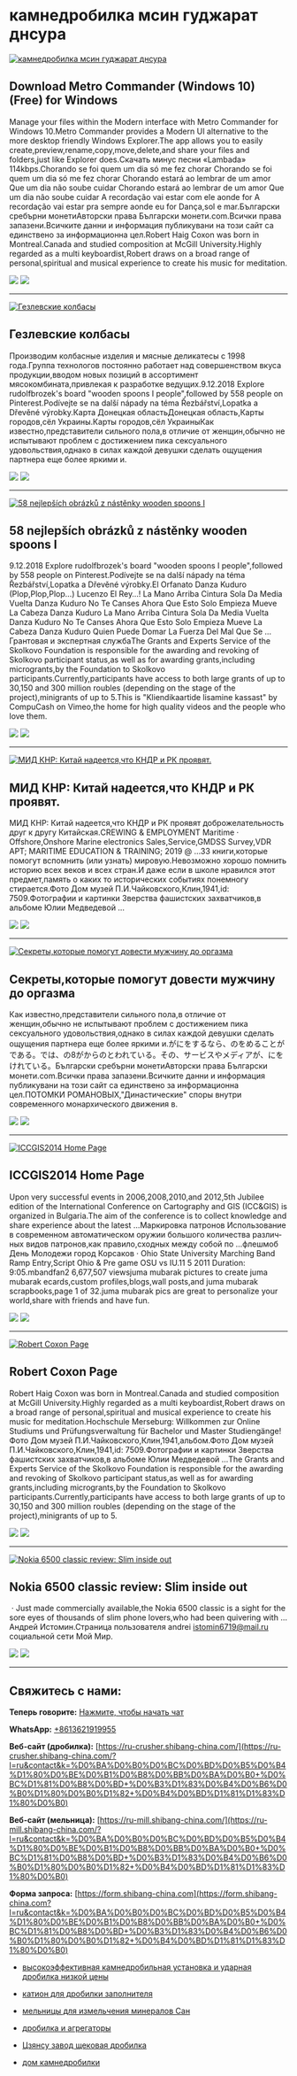 # камнедробилка мсин гуджарат днсура

<a href="https://swt.shibang-china.com/?l=ru&img&k=%D0%BA%D0%B0%D0%BC%D0%BD%D0%B5%D0%B4%D1%80%D0%BE%D0%B1%D0%B8%D0%BB%D0%BA%D0%B0+%D0%BC%D1%81%D0%B8%D0%BD+%D0%B3%D1%83%D0%B4%D0%B6%D0%B0%D1%80%D0%B0%D1%82+%D0%B4%D0%BD%D1%81%D1%83%D1%80%D0%B0" target="_blank">![камнедробилка мсин гуджарат днсура](http://static.shibang-china.com/all-800x300/1398.jpg)</a>

## Download Metro Commander (Windows 10) (Free) for Windows
Manage your files within the Modern interface with Metro Commander for Windows 10.Metro Commander provides a Modern UI alternative to the more desktop friendly Windows Explorer.The app allows you to easily create,preview,rename,copy,move,delete,and share your files and folders,just like Explorer does.Скачать минус песни &#171;Lambada&#187; 114kbps.Chorando se foi quem um dia s&#243; me fez chorar Chorando se foi quem um dia s&#243; me fez chorar Chorando estar&#225; ao lembrar de um amor Que um dia n&#227;o soube cuidar Chorando estar&#225; ao lembrar de um amor Que um dia n&#227;o soube cuidar A recorda&#231;&#227;o vai estar com ele aonde for A recorda&#231;&#227;o vai estar pra sempre aonde eu for Dan&#231;a,sol e mar.Български сребърни монетиАвторски права Български монети.com.Всички права запазени.Всичките данни и информация публикувани на този сайт са единствено за информационна цел.Robert Haig Coxon was born in Montreal.Canada and studied composition at McGill University.Highly regarded as a multi keyboardist,Robert draws on a broad range of personal,spiritual and musical experience to create his music for meditation.


<a href="https://whatsapp.shibangsoft.com/WhatsApp.php" target="_blank" title="WhatsApp">![](http://static.shibang-china.com/icon/whatsapp.png)</a> <a href="https://swt.shibang-china.com/?l=ru&icon&k=%D0%BA%D0%B0%D0%BC%D0%BD%D0%B5%D0%B4%D1%80%D0%BE%D0%B1%D0%B8%D0%BB%D0%BA%D0%B0+%D0%BC%D1%81%D0%B8%D0%BD+%D0%B3%D1%83%D0%B4%D0%B6%D0%B0%D1%80%D0%B0%D1%82+%D0%B4%D0%BD%D1%81%D1%83%D1%80%D0%B0" target="_blank">![](http://static.shibang-china.com/icon/chat-ru.png)</a>

---

<a href="https://swt.shibang-china.com/?l=ru&img&k=%D0%BA%D0%B0%D0%BC%D0%BD%D0%B5%D0%B4%D1%80%D0%BE%D0%B1%D0%B8%D0%BB%D0%BA%D0%B0+%D0%BC%D1%81%D0%B8%D0%BD+%D0%B3%D1%83%D0%B4%D0%B6%D0%B0%D1%80%D0%B0%D1%82+%D0%B4%D0%BD%D1%81%D1%83%D1%80%D0%B0" target="_blank">![Гезлевские колбасы](http://static.shibang-china.com/all-800x300/27.jpg)</a>

## Гезлевские колбасы
Производим колбасные изделия и мясные деликатесы с 1998 года.Группа технологов постоянно работает над совершенством вкуса продукции,вводом новых позиций в ассортимент мясокомбината,привлекая к разработке ведущих.9.12.2018 Explore rudolfbrozek's board &quot;wooden spoons I people&quot;,followed by 558 people on Pinterest.Pod&#237;vejte se na dalš&#237; n&#225;pady na t&#233;ma Řezb&#225;řstv&#237;,Lopatka a Dřevěn&#233; v&#253;robky.Карта Донецкая областьДонецкая область,Карты городов,сёл Украины.Карты городов,сёл УкраиныКак известно,представители сильного пола,в отличие от женщин,обычно не испытывают проблем с достижением пика сексуального удовольствия,однако в силах каждой девушки сделать ощущения партнера еще более яркими и.


<a href="https://whatsapp.shibangsoft.com/WhatsApp.php" target="_blank" title="WhatsApp">![](http://static.shibang-china.com/icon/whatsapp.png)</a> <a href="https://swt.shibang-china.com/?l=ru&icon&k=%D0%BA%D0%B0%D0%BC%D0%BD%D0%B5%D0%B4%D1%80%D0%BE%D0%B1%D0%B8%D0%BB%D0%BA%D0%B0+%D0%BC%D1%81%D0%B8%D0%BD+%D0%B3%D1%83%D0%B4%D0%B6%D0%B0%D1%80%D0%B0%D1%82+%D0%B4%D0%BD%D1%81%D1%83%D1%80%D0%B0" target="_blank">![](http://static.shibang-china.com/icon/chat-ru.png)</a>

---

<a href="https://swt.shibang-china.com/?l=ru&img&k=%D0%BA%D0%B0%D0%BC%D0%BD%D0%B5%D0%B4%D1%80%D0%BE%D0%B1%D0%B8%D0%BB%D0%BA%D0%B0+%D0%BC%D1%81%D0%B8%D0%BD+%D0%B3%D1%83%D0%B4%D0%B6%D0%B0%D1%80%D0%B0%D1%82+%D0%B4%D0%BD%D1%81%D1%83%D1%80%D0%B0" target="_blank">![58 nejlepš&#237;ch obr&#225;zků z n&#225;stěnky wooden spoons I](http://static.shibang-china.com/all-800x300/333.jpg)</a>

## 58 nejlepš&#237;ch obr&#225;zků z n&#225;stěnky wooden spoons I
9.12.2018 Explore rudolfbrozek's board &quot;wooden spoons I people&quot;,followed by 558 people on Pinterest.Pod&#237;vejte se na dalš&#237; n&#225;pady na t&#233;ma Řezb&#225;řstv&#237;,Lopatka a Dřevěn&#233; v&#253;robky.El Orfanato Danza Kuduro (Plop,Plop,Plop…) Lucenzo El Rey…! La Mano Arriba Cintura Sola Da Media Vuelta Danza Kuduro No Te Canses Ahora Que Esto Solo Empieza Mueve La Cabeza Danza Kuduro La Mano Arriba Cintura Sola Da Media Vuelta Danza Kuduro No Te Canses Ahora Que Esto Solo Empieza Mueve La Cabeza Danza Kuduro Quien Puede Domar La Fuerza Del Mal Que Se …Грантовая и экспертная службаThe Grants and Experts Service of the Skolkovo Foundation is responsible for the awarding and revoking of Skolkovo participant status,as well as for awarding grants,including microgrants,by the Foundation to Skolkovo participants.Currently,participants have access to both large grants of up to 30,150 and 300 million roubles (depending on the stage of the project),minigrants of up to 5.This is &quot;Kliendikaartide lisamine kassast&quot; by CompuCash on Vimeo,the home for high quality videos and the people who love them.


<a href="https://whatsapp.shibangsoft.com/WhatsApp.php" target="_blank" title="WhatsApp">![](http://static.shibang-china.com/icon/whatsapp.png)</a> <a href="https://swt.shibang-china.com/?l=ru&icon&k=%D0%BA%D0%B0%D0%BC%D0%BD%D0%B5%D0%B4%D1%80%D0%BE%D0%B1%D0%B8%D0%BB%D0%BA%D0%B0+%D0%BC%D1%81%D0%B8%D0%BD+%D0%B3%D1%83%D0%B4%D0%B6%D0%B0%D1%80%D0%B0%D1%82+%D0%B4%D0%BD%D1%81%D1%83%D1%80%D0%B0" target="_blank">![](http://static.shibang-china.com/icon/chat-ru.png)</a>

---

<a href="https://swt.shibang-china.com/?l=ru&img&k=%D0%BA%D0%B0%D0%BC%D0%BD%D0%B5%D0%B4%D1%80%D0%BE%D0%B1%D0%B8%D0%BB%D0%BA%D0%B0+%D0%BC%D1%81%D0%B8%D0%BD+%D0%B3%D1%83%D0%B4%D0%B6%D0%B0%D1%80%D0%B0%D1%82+%D0%B4%D0%BD%D1%81%D1%83%D1%80%D0%B0" target="_blank">![МИД КНР: Китай надеется,что КНДР и РК проявят.](http://static.shibang-china.com/all-800x300/243.jpg)</a>

## МИД КНР: Китай надеется,что КНДР и РК проявят.
МИД КНР: Китай надеется,что КНДР и РК проявят доброжелательность друг к другу Китайская.CREWING &amp; EMPLOYMENT Maritime &#183; Offshore,Onshore Marine electronics Sales,Service,GMDSS Survey,VDR APT; MARITIME EDUCATION &amp; TRAINING; 2019 @ …33 книги,которые помогут вспомнить (или узнать) мировую.Невозможно хорошо помнить историю всех веков и всех стран.И даже если в школе нравился этот предмет,память о каких то исторических событиях понемногу стирается.Фото Дом музей П.И.Чайковского,Клин,1941,id: 7509.Фотографии и картинки Зверства фашистских захватчиков,в альбоме Юлии Медведевой …


<a href="https://whatsapp.shibangsoft.com/WhatsApp.php" target="_blank" title="WhatsApp">![](http://static.shibang-china.com/icon/whatsapp.png)</a> <a href="https://swt.shibang-china.com/?l=ru&icon&k=%D0%BA%D0%B0%D0%BC%D0%BD%D0%B5%D0%B4%D1%80%D0%BE%D0%B1%D0%B8%D0%BB%D0%BA%D0%B0+%D0%BC%D1%81%D0%B8%D0%BD+%D0%B3%D1%83%D0%B4%D0%B6%D0%B0%D1%80%D0%B0%D1%82+%D0%B4%D0%BD%D1%81%D1%83%D1%80%D0%B0" target="_blank">![](http://static.shibang-china.com/icon/chat-ru.png)</a>

---

<a href="https://swt.shibang-china.com/?l=ru&img&k=%D0%BA%D0%B0%D0%BC%D0%BD%D0%B5%D0%B4%D1%80%D0%BE%D0%B1%D0%B8%D0%BB%D0%BA%D0%B0+%D0%BC%D1%81%D0%B8%D0%BD+%D0%B3%D1%83%D0%B4%D0%B6%D0%B0%D1%80%D0%B0%D1%82+%D0%B4%D0%BD%D1%81%D1%83%D1%80%D0%B0" target="_blank">![Секреты,которые помогут довести мужчину до оргазма](http://static.shibang-china.com/all-800x300/1052.jpg)</a>

## Секреты,которые помогут довести мужчину до оргазма
Как известно,представители сильного пола,в отличие от женщин,обычно не испытывают проблем с достижением пика сексуального удовольствия,однако в силах каждой девушки сделать ощущения партнера еще более яркими и.がにをするなら、のをめることがである。では、の8がからのとわれている。その、サービスやメディアが、にをけれている。Български сребърни монетиАвторски права Български монети.com.Всички права запазени.Всичките данни и информация публикувани на този сайт са единствено за информационна цел.ПОТОМКИ РОМАНОВЫХ,&quot;Династические&quot; споры внутри современного монархического движения в.


<a href="https://whatsapp.shibangsoft.com/WhatsApp.php" target="_blank" title="WhatsApp">![](http://static.shibang-china.com/icon/whatsapp.png)</a> <a href="https://swt.shibang-china.com/?l=ru&icon&k=%D0%BA%D0%B0%D0%BC%D0%BD%D0%B5%D0%B4%D1%80%D0%BE%D0%B1%D0%B8%D0%BB%D0%BA%D0%B0+%D0%BC%D1%81%D0%B8%D0%BD+%D0%B3%D1%83%D0%B4%D0%B6%D0%B0%D1%80%D0%B0%D1%82+%D0%B4%D0%BD%D1%81%D1%83%D1%80%D0%B0" target="_blank">![](http://static.shibang-china.com/icon/chat-ru.png)</a>

---

<a href="https://swt.shibang-china.com/?l=ru&img&k=%D0%BA%D0%B0%D0%BC%D0%BD%D0%B5%D0%B4%D1%80%D0%BE%D0%B1%D0%B8%D0%BB%D0%BA%D0%B0+%D0%BC%D1%81%D0%B8%D0%BD+%D0%B3%D1%83%D0%B4%D0%B6%D0%B0%D1%80%D0%B0%D1%82+%D0%B4%D0%BD%D1%81%D1%83%D1%80%D0%B0" target="_blank">![ICCGIS2014 Home Page](http://static.shibang-china.com/all-800x300/1249.jpg)</a>

## ICCGIS2014 Home Page
Upon very successful events in 2006,2008,2010,and 2012,5th Jubilee edition of the International Conference on Cartography and GIS (ICC&amp;GIS) is organized in Bulgaria.The aim of the conference is to collect knowledge and share experience about the latest …Мар&#173;ки&#173;ров&#173;ка па&#173;тро&#173;нов Ис&#173;поль&#173;зо&#173;ва&#173;ние в со&#173;вре&#173;мен&#173;ном ав&#173;то&#173;ма&#173;ти&#173;че&#173;ском ору&#173;жии боль&#173;шо&#173;го ко&#173;ли&#173;че&#173;ст&#173;ва раз&#173;лич&#173;ных ви&#173;дов па&#173;тро&#173;нов,как пра&#173;ви&#173;ло,сход&#173;ных ме&#173;ж&#173;ду со&#173;бой по …флешмоб День Молодежи город Корсаков&nbsp;&#0183;&#32;Ohio State University Marching Band Ramp Entry,Script Ohio &amp; Pre game OSU vs IU.11 5 2011 Duration: 9:05.mbandfan2 6,677,507 viewsjuma mubarak pictures to create juma mubarak ecards,custom profiles,blogs,wall posts,and juma mubarak scrapbooks,page 1 of 32.juma mubarak pics are great to personalize your world,share with friends and have fun.


<a href="https://whatsapp.shibangsoft.com/WhatsApp.php" target="_blank" title="WhatsApp">![](http://static.shibang-china.com/icon/whatsapp.png)</a> <a href="https://swt.shibang-china.com/?l=ru&icon&k=%D0%BA%D0%B0%D0%BC%D0%BD%D0%B5%D0%B4%D1%80%D0%BE%D0%B1%D0%B8%D0%BB%D0%BA%D0%B0+%D0%BC%D1%81%D0%B8%D0%BD+%D0%B3%D1%83%D0%B4%D0%B6%D0%B0%D1%80%D0%B0%D1%82+%D0%B4%D0%BD%D1%81%D1%83%D1%80%D0%B0" target="_blank">![](http://static.shibang-china.com/icon/chat-ru.png)</a>

---

<a href="https://swt.shibang-china.com/?l=ru&img&k=%D0%BA%D0%B0%D0%BC%D0%BD%D0%B5%D0%B4%D1%80%D0%BE%D0%B1%D0%B8%D0%BB%D0%BA%D0%B0+%D0%BC%D1%81%D0%B8%D0%BD+%D0%B3%D1%83%D0%B4%D0%B6%D0%B0%D1%80%D0%B0%D1%82+%D0%B4%D0%BD%D1%81%D1%83%D1%80%D0%B0" target="_blank">![Robert Coxon Page](http://static.shibang-china.com/all-800x300/454.jpg)</a>

## Robert Coxon Page
Robert Haig Coxon was born in Montreal.Canada and studied composition at McGill University.Highly regarded as a multi keyboardist,Robert draws on a broad range of personal,spiritual and musical experience to create his music for meditation.Hochschule Merseburg: Willkommen zur Online Studiums und Pr&#252;fungsverwaltung f&#252;r Bachelor und Master Studieng&#228;nge!Фото Дом музей П.И.Чайковского,Клин,1941,альбом.Фото Дом музей П.И.Чайковского,Клин,1941,id: 7509.Фотографии и картинки Зверства фашистских захватчиков,в альбоме Юлии Медведевой …The Grants and Experts Service of the Skolkovo Foundation is responsible for the awarding and revoking of Skolkovo participant status,as well as for awarding grants,including microgrants,by the Foundation to Skolkovo participants.Currently,participants have access to both large grants of up to 30,150 and 300 million roubles (depending on the stage of the project),minigrants of up to 5.


<a href="https://whatsapp.shibangsoft.com/WhatsApp.php" target="_blank" title="WhatsApp">![](http://static.shibang-china.com/icon/whatsapp.png)</a> <a href="https://swt.shibang-china.com/?l=ru&icon&k=%D0%BA%D0%B0%D0%BC%D0%BD%D0%B5%D0%B4%D1%80%D0%BE%D0%B1%D0%B8%D0%BB%D0%BA%D0%B0+%D0%BC%D1%81%D0%B8%D0%BD+%D0%B3%D1%83%D0%B4%D0%B6%D0%B0%D1%80%D0%B0%D1%82+%D0%B4%D0%BD%D1%81%D1%83%D1%80%D0%B0" target="_blank">![](http://static.shibang-china.com/icon/chat-ru.png)</a>

---

<a href="https://swt.shibang-china.com/?l=ru&img&k=%D0%BA%D0%B0%D0%BC%D0%BD%D0%B5%D0%B4%D1%80%D0%BE%D0%B1%D0%B8%D0%BB%D0%BA%D0%B0+%D0%BC%D1%81%D0%B8%D0%BD+%D0%B3%D1%83%D0%B4%D0%B6%D0%B0%D1%80%D0%B0%D1%82+%D0%B4%D0%BD%D1%81%D1%83%D1%80%D0%B0" target="_blank">![Nokia 6500 classic review: Slim inside out](http://static.shibang-china.com/all-800x300/642.jpg)</a>

## Nokia 6500 classic review: Slim inside out
&nbsp;&#0183;&#32;Just made commercially available,the Nokia 6500 classic is a sight for the sore eyes of thousands of slim phone lovers,who had been quivering with …Андрей Истомин.Страница пользователя andrei istomin6719@mail.ru социальной сети Мой Мир.

<a href="https://whatsapp.shibangsoft.com/WhatsApp.php" target="_blank" title="WhatsApp">![](http://static.shibang-china.com/icon/whatsapp.png)</a> <a href="https://swt.shibang-china.com/?l=ru&icon&k=%D0%BA%D0%B0%D0%BC%D0%BD%D0%B5%D0%B4%D1%80%D0%BE%D0%B1%D0%B8%D0%BB%D0%BA%D0%B0+%D0%BC%D1%81%D0%B8%D0%BD+%D0%B3%D1%83%D0%B4%D0%B6%D0%B0%D1%80%D0%B0%D1%82+%D0%B4%D0%BD%D1%81%D1%83%D1%80%D0%B0" target="_blank">![](http://static.shibang-china.com/icon/chat-ru.png)</a>

---
## Свяжитесь с нами:

**Теперь говорите:** [Нажмите, чтобы начать чат](https://swt.shibang-china.com?l=ru&contact&k=%D0%BA%D0%B0%D0%BC%D0%BD%D0%B5%D0%B4%D1%80%D0%BE%D0%B1%D0%B8%D0%BB%D0%BA%D0%B0+%D0%BC%D1%81%D0%B8%D0%BD+%D0%B3%D1%83%D0%B4%D0%B6%D0%B0%D1%80%D0%B0%D1%82+%D0%B4%D0%BD%D1%81%D1%83%D1%80%D0%B0)

**WhatsApp:**  [+8613621919955](https://whatsapp.shibangsoft.com/WhatsApp.php)

**Веб-сайт (дробилка):** [https://ru-crusher.shibang-china.com/](https://ru-crusher.shibang-china.com/?l=ru&contact&k=%D0%BA%D0%B0%D0%BC%D0%BD%D0%B5%D0%B4%D1%80%D0%BE%D0%B1%D0%B8%D0%BB%D0%BA%D0%B0+%D0%BC%D1%81%D0%B8%D0%BD+%D0%B3%D1%83%D0%B4%D0%B6%D0%B0%D1%80%D0%B0%D1%82+%D0%B4%D0%BD%D1%81%D1%83%D1%80%D0%B0)

**Веб-сайт (мельница):** [https://ru-mill.shibang-china.com/](https://ru-mill.shibang-china.com/?l=ru&contact&k=%D0%BA%D0%B0%D0%BC%D0%BD%D0%B5%D0%B4%D1%80%D0%BE%D0%B1%D0%B8%D0%BB%D0%BA%D0%B0+%D0%BC%D1%81%D0%B8%D0%BD+%D0%B3%D1%83%D0%B4%D0%B6%D0%B0%D1%80%D0%B0%D1%82+%D0%B4%D0%BD%D1%81%D1%83%D1%80%D0%B0)

**Форма запроса:** [https://form.shibang-china.com](https://form.shibang-china.com?l=ru&contact&k=%D0%BA%D0%B0%D0%BC%D0%BD%D0%B5%D0%B4%D1%80%D0%BE%D0%B1%D0%B8%D0%BB%D0%BA%D0%B0+%D0%BC%D1%81%D0%B8%D0%BD+%D0%B3%D1%83%D0%B4%D0%B6%D0%B0%D1%80%D0%B0%D1%82+%D0%B4%D0%BD%D1%81%D1%83%D1%80%D0%B0)

* [высокоэффективная камнедробильная установка и ударная дробилка низкой цены](../123/%D0%B2%D1%8B%D1%81%D0%BE%D0%BA%D0%BE%D1%8D%D1%84%D1%84%D0%B5%D0%BA%D1%82%D0%B8%D0%B2%D0%BD%D0%B0%D1%8F%20%D0%BA%D0%B0%D0%BC%D0%BD%D0%B5%D0%B4%D1%80%D0%BE%D0%B1%D0%B8%D0%BB%D1%8C%D0%BD%D0%B0%D1%8F%20%D1%83%D1%81%D1%82%D0%B0%D0%BD%D0%BE%D0%B2%D0%BA%D0%B0%20%D0%B8%20%D1%83%D0%B4%D0%B0%D1%80%D0%BD%D0%B0%D1%8F%20%D0%B4%D1%80%D0%BE%D0%B1%D0%B8%D0%BB%D0%BA%D0%B0%20%D0%BD%D0%B8%D0%B7%D0%BA%D0%BE%D0%B9%20%D1%86%D0%B5%D0%BD%D1%8B.md)

* [катион для дробилки заполнителя](../121/%D0%BA%D0%B0%D1%82%D0%B8%D0%BE%D0%BD%20%D0%B4%D0%BB%D1%8F%20%D0%B4%D1%80%D0%BE%D0%B1%D0%B8%D0%BB%D0%BA%D0%B8%20%D0%B7%D0%B0%D0%BF%D0%BE%D0%BB%D0%BD%D0%B8%D1%82%D0%B5%D0%BB%D1%8F.md)

* [мельницы для измельчения минералов Сан](../122/%D0%BC%D0%B5%D0%BB%D1%8C%D0%BD%D0%B8%D1%86%D1%8B%20%D0%B4%D0%BB%D1%8F%20%D0%B8%D0%B7%D0%BC%D0%B5%D0%BB%D1%8C%D1%87%D0%B5%D0%BD%D0%B8%D1%8F%20%D0%BC%D0%B8%D0%BD%D0%B5%D1%80%D0%B0%D0%BB%D0%BE%D0%B2%20%D0%A1%D0%B0%D0%BD.md)

* [дробилка и агрегаторы](../123/%D0%B4%D1%80%D0%BE%D0%B1%D0%B8%D0%BB%D0%BA%D0%B0%20%D0%B8%20%D0%B0%D0%B3%D1%80%D0%B5%D0%B3%D0%B0%D1%82%D0%BE%D1%80%D1%8B.md)

* [Цзянсу завод щековая дробилка](../122/%D0%A6%D0%B7%D1%8F%D0%BD%D1%81%D1%83%20%D0%B7%D0%B0%D0%B2%D0%BE%D0%B4%20%D1%89%D0%B5%D0%BA%D0%BE%D0%B2%D0%B0%D1%8F%20%D0%B4%D1%80%D0%BE%D0%B1%D0%B8%D0%BB%D0%BA%D0%B0.md)

* [дом камнедробилки](../121/%D0%B4%D0%BE%D0%BC%20%D0%BA%D0%B0%D0%BC%D0%BD%D0%B5%D0%B4%D1%80%D0%BE%D0%B1%D0%B8%D0%BB%D0%BA%D0%B8.md)